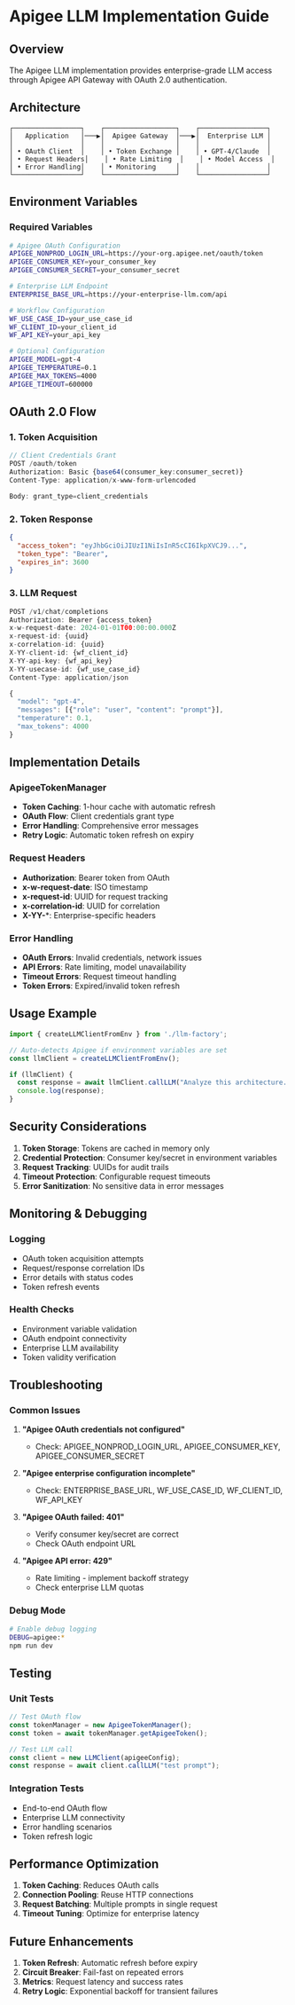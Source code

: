 # Apigee LLM Implementation Guide

## Overview
The Apigee LLM implementation provides enterprise-grade LLM access through Apigee API Gateway with OAuth 2.0 authentication.

## Architecture

```
┌─────────────────┐    ┌──────────────────┐    ┌─────────────────┐
│   Application   │───▶│  Apigee Gateway  │───▶│  Enterprise LLM │
│                 │    │                  │    │                 │
│ • OAuth Client  │    │ • Token Exchange │    │ • GPT-4/Claude  │
│ • Request Headers│    │ • Rate Limiting  │    │ • Model Access  │
│ • Error Handling│    │ • Monitoring     │    │                 │
└─────────────────┘    └──────────────────┘    └─────────────────┘
```

## Environment Variables

### Required Variables
```bash
# Apigee OAuth Configuration
APIGEE_NONPROD_LOGIN_URL=https://your-org.apigee.net/oauth/token
APIGEE_CONSUMER_KEY=your_consumer_key
APIGEE_CONSUMER_SECRET=your_consumer_secret

# Enterprise LLM Endpoint
ENTERPRISE_BASE_URL=https://your-enterprise-llm.com/api

# Workflow Configuration
WF_USE_CASE_ID=your_use_case_id
WF_CLIENT_ID=your_client_id
WF_API_KEY=your_api_key

# Optional Configuration
APIGEE_MODEL=gpt-4
APIGEE_TEMPERATURE=0.1
APIGEE_MAX_TOKENS=4000
APIGEE_TIMEOUT=600000
```

## OAuth 2.0 Flow

### 1. Token Acquisition
```typescript
// Client Credentials Grant
POST /oauth/token
Authorization: Basic {base64(consumer_key:consumer_secret)}
Content-Type: application/x-www-form-urlencoded

Body: grant_type=client_credentials
```

### 2. Token Response
```json
{
  "access_token": "eyJhbGciOiJIUzI1NiIsInR5cCI6IkpXVCJ9...",
  "token_type": "Bearer",
  "expires_in": 3600
}
```

### 3. LLM Request
```typescript
POST /v1/chat/completions
Authorization: Bearer {access_token}
x-w-request-date: 2024-01-01T00:00:00.000Z
x-request-id: {uuid}
x-correlation-id: {uuid}
X-YY-client-id: {wf_client_id}
X-YY-api-key: {wf_api_key}
X-YY-usecase-id: {wf_use_case_id}
Content-Type: application/json

{
  "model": "gpt-4",
  "messages": [{"role": "user", "content": "prompt"}],
  "temperature": 0.1,
  "max_tokens": 4000
}
```

## Implementation Details

### ApigeeTokenManager
- **Token Caching**: 1-hour cache with automatic refresh
- **OAuth Flow**: Client credentials grant type
- **Error Handling**: Comprehensive error messages
- **Retry Logic**: Automatic token refresh on expiry

### Request Headers
- **Authorization**: Bearer token from OAuth
- **x-w-request-date**: ISO timestamp
- **x-request-id**: UUID for request tracking
- **x-correlation-id**: UUID for correlation
- **X-YY-***: Enterprise-specific headers

### Error Handling
- **OAuth Errors**: Invalid credentials, network issues
- **API Errors**: Rate limiting, model unavailability
- **Timeout Errors**: Request timeout handling
- **Token Errors**: Expired/invalid token refresh

## Usage Example

```typescript
import { createLLMClientFromEnv } from './llm-factory';

// Auto-detects Apigee if environment variables are set
const llmClient = createLLMClientFromEnv();

if (llmClient) {
  const response = await llmClient.callLLM("Analyze this architecture...");
  console.log(response);
}
```

## Security Considerations

1. **Token Storage**: Tokens are cached in memory only
2. **Credential Protection**: Consumer key/secret in environment variables
3. **Request Tracking**: UUIDs for audit trails
4. **Timeout Protection**: Configurable request timeouts
5. **Error Sanitization**: No sensitive data in error messages

## Monitoring & Debugging

### Logging
- OAuth token acquisition attempts
- Request/response correlation IDs
- Error details with status codes
- Token refresh events

### Health Checks
- Environment variable validation
- OAuth endpoint connectivity
- Enterprise LLM availability
- Token validity verification

## Troubleshooting

### Common Issues

1. **"Apigee OAuth credentials not configured"**
   - Check: APIGEE_NONPROD_LOGIN_URL, APIGEE_CONSUMER_KEY, APIGEE_CONSUMER_SECRET

2. **"Apigee enterprise configuration incomplete"**
   - Check: ENTERPRISE_BASE_URL, WF_USE_CASE_ID, WF_CLIENT_ID, WF_API_KEY

3. **"Apigee OAuth failed: 401"**
   - Verify consumer key/secret are correct
   - Check OAuth endpoint URL

4. **"Apigee API error: 429"**
   - Rate limiting - implement backoff strategy
   - Check enterprise LLM quotas

### Debug Mode
```bash
# Enable debug logging
DEBUG=apigee:*
npm run dev
```

## Testing

### Unit Tests
```typescript
// Test OAuth flow
const tokenManager = new ApigeeTokenManager();
const token = await tokenManager.getApigeeToken();

// Test LLM call
const client = new LLMClient(apigeeConfig);
const response = await client.callLLM("test prompt");
```

### Integration Tests
- End-to-end OAuth flow
- Enterprise LLM connectivity
- Error handling scenarios
- Token refresh logic

## Performance Optimization

1. **Token Caching**: Reduces OAuth calls
2. **Connection Pooling**: Reuse HTTP connections
3. **Request Batching**: Multiple prompts in single request
4. **Timeout Tuning**: Optimize for enterprise latency

## Future Enhancements

1. **Token Refresh**: Automatic refresh before expiry
2. **Circuit Breaker**: Fail-fast on repeated errors
3. **Metrics**: Request latency and success rates
4. **Retry Logic**: Exponential backoff for transient failures
